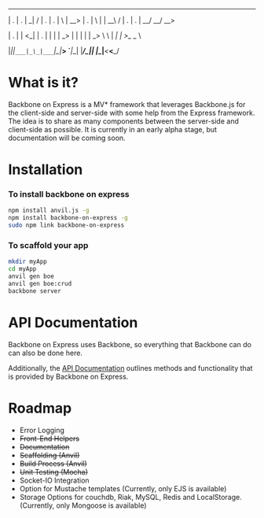  ___ ___ ___ _ _____ ___ _ _ ___   ___ _ _   _____  _ ___ ___ ___ ___ ___ 
 
| . | . |  _| / | . | . | \ | __> | . | \ | | __\ \/ | . | . | __/ __/ __>

| . |   | <_|  \| . | | |   | _>  | | |   | | _> \ \ |  _|   | _>\__ \__ \

|___|_|_`___|_\_|___`___|_\_|___> `___|_\_| |____/\_\|_| |_\_|___<___<___/

                                                                          

# What is it?

Backbone on Express is a MV* framework that leverages Backbone.js for the client-side and server-side with some help from the Express framework. The idea is to share as many components between the server-side and client-side as possible. It is currently in an early alpha stage, but documentation will be coming soon.

# Installation

### To install backbone on express

```bash
npm install anvil.js -g
npm install backbone-on-express -g
sudo npm link backbone-on-express
```

### To scaffold your app

```bash
mkdir myApp
cd myApp
anvil gen boe
anvil gen boe:crud
backbone server
```

# API Documentation
Backbone on Express uses Backbone, so everything that Backbone can do can also be done here.

Additionally, the [API Documentation](https://github.com/tysoncadenhead/backbone-on-express/wiki) outlines methods and functionality that is provided by Backbone on Express.

# Roadmap

* Error Logging
* ~~Front-End Helpers~~
* ~~Documentation~~
* ~~Scaffolding (Anvil)~~
* ~~Build Process (Anvil)~~
* ~~Unit Testing (Mocha)~~
* Socket-IO Integration
* Option for Mustache templates (Currently, only EJS is available)
* Storage Options for couchdb, Riak, MySQL, Redis and LocalStorage. (Currently, only Mongoose is available)
